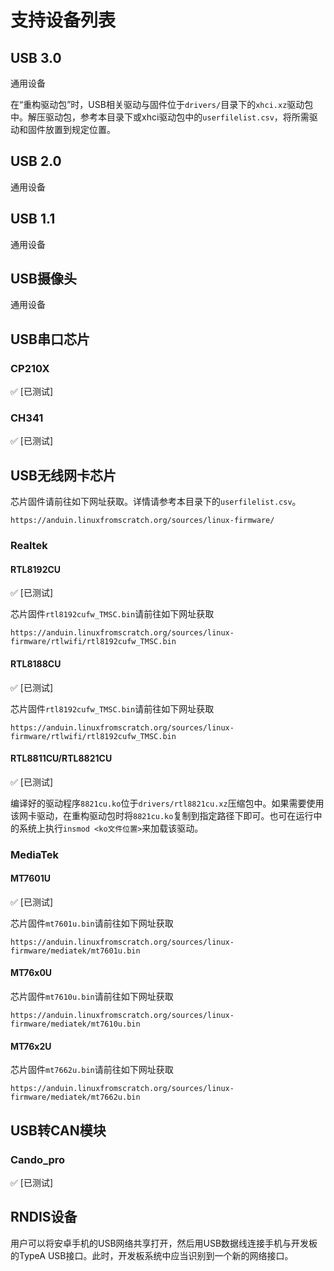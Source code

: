 # 支持设备列表

## USB 3.0
通用设备

在“重构驱动包”时，USB相关驱动与固件位于`drivers/`目录下的`xhci.xz`驱动包中。解压驱动包，参考本目录下或xhci驱动包中的`userfilelist.csv`，将所需驱动和固件放置到规定位置。

## USB 2.0
通用设备

## USB 1.1
通用设备

## USB摄像头
通用设备

## USB串口芯片
### CP210X
✅ [已测试]
### CH341
✅ [已测试]

## USB无线网卡芯片
芯片固件请前往如下网址获取。详情请参考本目录下的`userfilelist.csv`。
```
https://anduin.linuxfromscratch.org/sources/linux-firmware/
```
### Realtek

#### RTL8192CU
✅ [已测试]

芯片固件`rtl8192cufw_TMSC.bin`请前往如下网址获取
```
https://anduin.linuxfromscratch.org/sources/linux-firmware/rtlwifi/rtl8192cufw_TMSC.bin
```

#### RTL8188CU
✅ [已测试]

芯片固件`rtl8192cufw_TMSC.bin`请前往如下网址获取
```
https://anduin.linuxfromscratch.org/sources/linux-firmware/rtlwifi/rtl8192cufw_TMSC.bin
```

#### RTL8811CU/RTL8821CU
✅ [已测试]

编译好的驱动程序`8821cu.ko`位于`drivers/rtl8821cu.xz`压缩包中。如果需要使用该网卡驱动，在重构驱动包时将`8821cu.ko`复制到指定路径下即可。也可在运行中的系统上执行`insmod <ko文件位置>`来加载该驱动。

### MediaTek

#### MT7601U
✅ [已测试]

芯片固件`mt7601u.bin`请前往如下网址获取
```
https://anduin.linuxfromscratch.org/sources/linux-firmware/mediatek/mt7601u.bin
```

#### MT76x0U
芯片固件`mt7610u.bin`请前往如下网址获取
```
https://anduin.linuxfromscratch.org/sources/linux-firmware/mediatek/mt7610u.bin
```

#### MT76x2U
芯片固件`mt7662u.bin`请前往如下网址获取
```
https://anduin.linuxfromscratch.org/sources/linux-firmware/mediatek/mt7662u.bin
```

## USB转CAN模块
### Cando_pro
✅ [已测试]

## RNDIS设备
用户可以将安卓手机的USB网络共享打开，然后用USB数据线连接手机与开发板的TypeA USB接口。此时，开发板系统中应当识别到一个新的网络接口。

